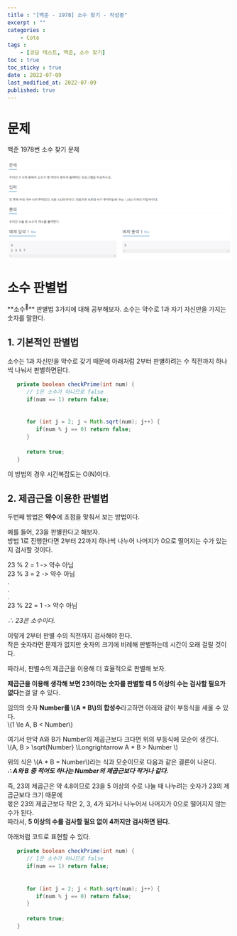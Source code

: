 ```yaml
---
title : "[백준 - 1978] 소수 찾기 - 작성중"
excerpt : ""
categories : 
    - Cote
tags :
    - [코딩 테스트, 백준, 소수 찾기]
toc : true
toc_sticky : true
date : 2022-07-09
last_modified_at: 2022-07-09
published: true
---
```


# 문제
백준 1978번 소수 찾기 문제
<p align="center"><img src="/assets/images/cote/1978-quiz.png"></p>  
  

# 소수 판별법
<span class="tooltip">
    <span class="h-text-y">**소수<sup>💬</sup>**</span> 판별법 3가지에 대해 공부해보자.  
    <span class="tooltip-text">
        소수는 약수로 1과 자기 자신만을 가지는 숫자를 말한다.  
    </span>
</span>
  

## 1. 기본적인 판별법

소수는 1과 자신만을 약수로 갖기 때문에 아래처럼 2부터 판별하려는 수 직전까지 하나씩 나눠서 판별하면된다.  

```java
   private boolean checkPrime(int num) {
      // 1은 소수가 아니므로 false
      if(num == 1) return false;

      
      for (int j = 2; j < Math.sqrt(num); j++) {
         if(num % j == 0) return false;
      }

      return true;
   }
```  
  
이 방법의 경우 시간복잡도는 O(N)이다.

## 2. 제곱근을 이용한 판별법
  
두번째 방법은 **약수**에 초점을 맞춰서 보는 방법이다.  
  
예를 들어, 23을 판별한다고 해보자.  
방법 1로 진행한다면 2부터 22까지 하나씩 나누어 나머지가 0으로 떨어지는 수가 있는지 검사할 것이다.  
  
23 % 2 = 1 -> 약수 아님  
23 % 3 = 2 -> 약수 아님  
.  
.  
.  
23 % 22 = 1 -> 약수 아님
  
*∴ 23은 소수이다.*  
  
이렇게 2부터 판별 수의 직전까지 검사해야 한다.  
작은 숫자라면 문제가 없지만 숫자의 크기에 비례해 판별하는데 시간이 오래 걸릴 것이다.

따라서, <span class="h-text-y">판별수의 제곱근을 이용해 더 효율적으로 판별</span>해 보자.  
  
**제곱근을 이용해 생각해 보면 23이라는 숫자를 판별할 때 5 이상의 수는 검사할 필요가 없다**는걸 알 수 있다.  

임의의 숫자 **Number를 \\(A * B\\)의 합성수**라고하면 아래와 같이 부등식을 세울 수 있다.  
\\(1 \le A, B < Number\\)  
  
여기서 만약 A와 B가 Number의 제곱근보다 크다면 위의 부등식에 모순이 생긴다.  
\\(A, B > \sqrt{Number} \Longrightarrow A * B > Number \\)  
  
위의 식은 \\(A * B = Number\\)라는 식과 모순이므로 다음과 같은 결론이 나온다.  
***∴ A와 B 중 적어도 하나는 Number의 제곱근보다 작거나 같다.***  
  
즉, 23의 제곱근은 약 4.8이므로 23을 5 이상의 수로 나눌 때 나누려는 숫자가 23의 제곱근보다 크기 때문에  
몫은 23의 제곱근보다 작은 2, 3, 4가 되거나 나누어서 나머지가 0으로 떨어지지 않는 수가 된다.  
따라서, **5 이상의 수를 검사할 필요 없이 4까지만 검사하면 된다.**

아래처럼 코드로 표현할 수 있다.
```java
   private boolean checkPrime(int num) {
      // 1은 소수가 아니므로 false
      if(num == 1) return false;

      
      for (int j = 2; j < Math.sqrt(num); j++) {
         if(num % j == 0) return false;
      }

      return true;
   }
```  
  
